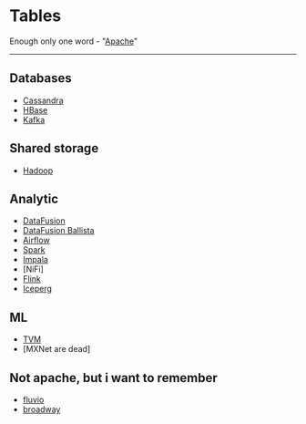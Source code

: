# Tables

Enough only one word - "[Apache](https://github.com/apache)"

-- --

## Databases

* [Cassandra]()
* [HBase]()
* [Kafka]()

## Shared storage

* [Hadoop]()

## Analytic
* [DataFusion]()
* [DataFusion Ballista]()
* [Airflow]()
* [Spark]()
* [Impala]()
* [NiFi]
* [Flink]()
* [Iceperg](https://github.com/apache/iceberg-rust)

## ML

* [TVM]()
* [MXNet are dead]

## Not apache, but i want to remember

* [fluvio](https://github.com/infinyon/fluvio)
* [broadway](https://github.com/dashbitco/broadway)

